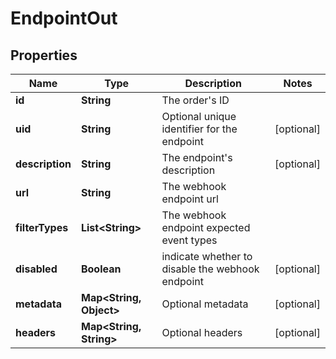 

# EndpointOut


## Properties

Name | Type | Description | Notes
------------ | ------------- | ------------- | -------------
**id** | **String** | The order&#39;s ID | 
**uid** | **String** | Optional unique identifier for the endpoint |  [optional]
**description** | **String** | The endpoint&#39;s description |  [optional]
**url** | **String** | The webhook endpoint url | 
**filterTypes** | **List&lt;String&gt;** | The webhook endpoint expected event types | 
**disabled** | **Boolean** | indicate whether to disable the webhook endpoint |  [optional]
**metadata** | **Map&lt;String, Object&gt;** | Optional metadata |  [optional]
**headers** | **Map&lt;String, String&gt;** | Optional headers |  [optional]



